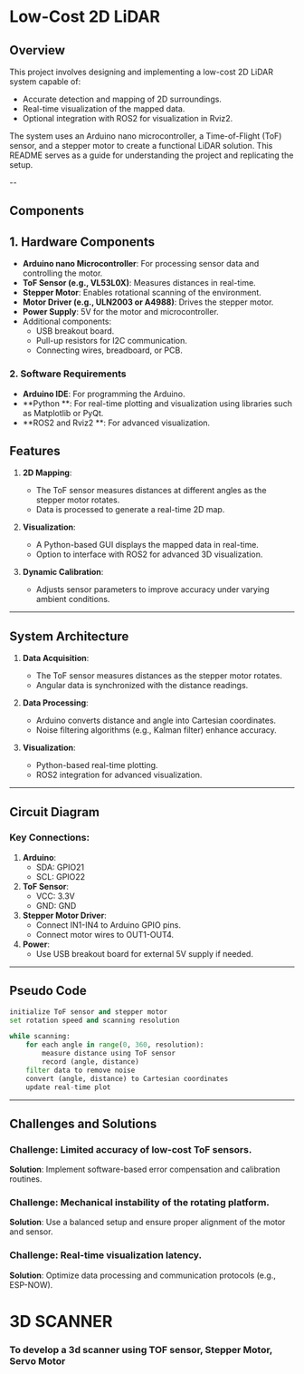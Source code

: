 # Low-Cost 2D LiDAR

## Overview
This project involves designing and implementing a low-cost 2D LiDAR system capable of:

- Accurate detection and mapping of 2D surroundings.
- Real-time visualization of the mapped data.
- Optional integration with ROS2 for visualization in Rviz2.


The system uses an Arduino nano microcontroller, a Time-of-Flight (ToF) sensor, and a stepper motor to create a functional LiDAR solution. This README serves as a guide for understanding the project and replicating the setup.

--


## Components

## 1. Hardware Components
- **Arduino nano Microcontroller**: For processing sensor data and controlling the motor.
- **ToF Sensor (e.g., VL53L0X)**: Measures distances in real-time.
- **Stepper Motor**: Enables rotational scanning of the environment.
- **Motor Driver (e.g., ULN2003 or A4988)**: Drives the stepper motor.
- **Power Supply**: 5V for the motor and microcontroller.
- Additional components:
  - USB breakout board.
  - Pull-up resistors for I2C communication.
  - Connecting wires, breadboard, or PCB.

### 2. Software Requirements
- **Arduino IDE**: For programming the Arduino.
- **Python **: For real-time plotting and visualization using libraries such as Matplotlib or PyQt.
- **ROS2 and Rviz2 **: For advanced visualization.


## Features

1. **2D Mapping**:
   - The ToF sensor measures distances at different angles as the stepper motor rotates.
   - Data is processed to generate a real-time 2D map.

2. **Visualization**:
   - A Python-based GUI displays the mapped data in real-time.
   - Option to interface with ROS2 for advanced 3D visualization.

3. **Dynamic Calibration**:
   - Adjusts sensor parameters to improve accuracy under varying ambient conditions.

---

## System Architecture

1. **Data Acquisition**:
   - The ToF sensor measures distances as the stepper motor rotates.
   - Angular data is synchronized with the distance readings.

2. **Data Processing**:
   - Arduino converts distance and angle into Cartesian coordinates.
   - Noise filtering algorithms (e.g., Kalman filter) enhance accuracy.

3. **Visualization**:
   - Python-based real-time plotting.
   - ROS2 integration for advanced visualization.

---

## Circuit Diagram

### Key Connections:
1. **Arduino**:
   - SDA: GPIO21
   - SCL: GPIO22
2. **ToF Sensor**:
   - VCC: 3.3V
   - GND: GND
3. **Stepper Motor Driver**:
   - Connect IN1-IN4 to Arduino GPIO pins.
   - Connect motor wires to OUT1-OUT4.
4. **Power**:
   - Use USB breakout board for external 5V supply if needed.


---

## Pseudo Code
```python
initialize ToF sensor and stepper motor
set rotation speed and scanning resolution

while scanning:
    for each angle in range(0, 360, resolution):
        measure distance using ToF sensor
        record (angle, distance)
    filter data to remove noise
    convert (angle, distance) to Cartesian coordinates
    update real-time plot
```

---

## Challenges and Solutions

### Challenge: Limited accuracy of low-cost ToF sensors.
**Solution**: Implement software-based error compensation and calibration routines.

### Challenge: Mechanical instability of the rotating platform.
**Solution**: Use a balanced setup and ensure proper alignment of the motor and sensor.

### Challenge: Real-time visualization latency.
**Solution**: Optimize data processing and communication protocols (e.g., ESP-NOW).

# 3D SCANNER
### To develop a 3d scanner using TOF sensor, Stepper Motor, Servo Motor






